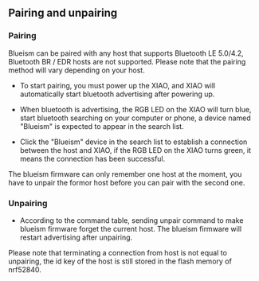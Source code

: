 ## Pairing and unpairing

### Pairing
Blueism can be paired with any host that supports Bluetooth LE 5.0/4.2, Bluetooth BR / EDR hosts are not supported. Please note that the pairing method will vary depending on your host.

* To start pairing, you must power up the XIAO, and XIAO will automatically start bluetooth advertising after powering up.

* When bluetooth is advertising, the RGB LED on the XIAO will turn blue, start bluetooth searching on your computer or phone, a device named "Blueism" is expected to appear in the search list.

* Click the "Blueism" device in the search list to establish a connection between the host and XIAO, if the RGB LED on the XIAO turns green, it means the connection has been successful. 

The blueism firmware can only remember one host at the moment, you have to unpair the formor host before you can pair with the second one.

### Unpairing

* According to the command table, sending unpair command to make blueism firmware forget the current host. The blueism firmware will restart advertising after unpairing.

Please note that terminating a connection from host is not equal to unpairing, the id key of the host is still stored in the flash memory of nrf52840.